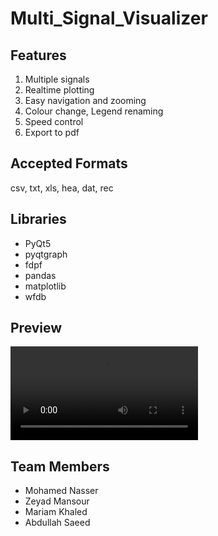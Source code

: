 # Multi_Signal_Visualizer

## Features
1. Multiple signals
2. Realtime plotting
3. Easy navigation and zooming
4. Colour change, Legend renaming
5. Speed control
6. Export to pdf

## Accepted Formats
csv, txt, xls, hea, dat, rec

## Libraries

- PyQt5
- pyqtgraph
- fdpf
- pandas
- matplotlib
- wfdb

## Preview

<video src="https://user-images.githubusercontent.com/46086535/157397108-b72a5ad8-a631-48c8-a1b6-cfaf0d665a34.mp4" controls="controls" style="max-width: 730px;">
</video>

## Team Members

- Mohamed Nasser
- Zeyad Mansour
- Mariam Khaled
- Abdullah Saeed
